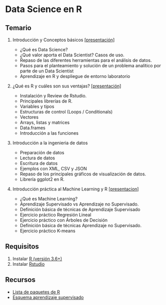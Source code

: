 # Data Science en R

## Temario

1. Introducción y Conceptos básicos [[presentación]](./pdf/intro_ds.pdf)
   
   * ¿Qué es Data Science?
   * ¿Qué valor aporta el Data Scientist? Casos de uso.
   * Repaso de las diferentes herramientas para el análisis de datos.
   * Pasos para el planteamiento y solución de un problema analítico por parte de un Data Scientist
   * Aprendizaje en R y despliegue de entorno laboratorio

2. ¿Qué es R y cuáles son sus ventajas? [[presentación]](./pdf/intro_R.pdf)

   * Instalación y Review de Rstudio.
   * Principales librerías de R.
   * Variables y tipos
   * Estructuras de control (Loops / Conditionals)
   * Vectores
   * Arrays, listas y matrices
   * Data.frames
   * Introducción a las funciones

3. Introducción a la ingenieria de datos

   * Preparación de datos
   * Lectura de datos
   * Escritura de datos
   * Ejemplos con XML, CSV y JSON
   * Repaso de los principales gráficos de visualización de datos.
   * Librería ggplot2 en R.

4. Introducción práctica al Machine Learning y R [[presentacion]](./pdf/intro_ml.pdf)

   * ¿Qué es Machine Learning?
   * Aprendizaje Supervisado vs Aprendizaje no Supervisado.
   * Definición básica de técnicas de Aprendizaje Supervisado
   * Ejercicio práctico Regresión Lineal
   * Ejercicio práctico con Árboles de Decisión
   * Definición básica de técnicas Aprendizaje no Supervisado.
   * Ejercicio práctico K-means

## Requisitos

   1. Instalar [R (versión 3.6+)](https://cran.rstudio.com/) 
   2. Instalar [Rstudio](https://rstudio.com/products/rstudio/download/#download)
   
## Recursos

   * [Lista de paquetes de R](lista_paquetes.md)
   * [Esquema aprendizaje supervisado](esquema.md)
